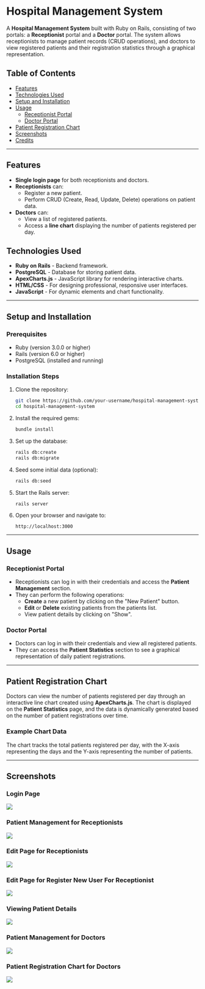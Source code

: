# Hospital Management System

A **Hospital Management System** built with Ruby on Rails, consisting of two portals: a **Receptionist** portal and a **Doctor** portal. The system allows receptionists to manage patient records (CRUD operations), and doctors to view registered patients and their registration statistics through a graphical representation.

## Table of Contents

- [Features](#features)
- [Technologies Used](#technologies-used)
- [Setup and Installation](#setup-and-installation)
- [Usage](#usage)
  - [Receptionist Portal](#receptionist-portal)
  - [Doctor Portal](#doctor-portal)
- [Patient Registration Chart](#patient-registration-chart)
- [Screenshots](#screenshots)
- [Credits](#credits)

---

## Features

- **Single login page** for both receptionists and doctors.
- **Receptionists** can:
  - Register a new patient.
  - Perform CRUD (Create, Read, Update, Delete) operations on patient data.
- **Doctors** can:
  - View a list of registered patients.
  - Access a **line chart** displaying the number of patients registered per day.

## Technologies Used

- **Ruby on Rails** - Backend framework.
- **PostgreSQL** - Database for storing patient data.
- **ApexCharts.js** - JavaScript library for rendering interactive charts.
- **HTML/CSS** - For designing professional, responsive user interfaces.
- **JavaScript** - For dynamic elements and chart functionality.

---

## Setup and Installation

### Prerequisites

- Ruby (version 3.0.0 or higher)
- Rails (version 6.0 or higher)
- PostgreSQL (installed and running)

### Installation Steps

1. Clone the repository:

   ```bash
   git clone https://github.com/your-username/hospital-management-system.git
   cd hospital-management-system
   ```

2. Install the required gems:

   ```bash
   bundle install
   ```

3. Set up the database:

   ```bash
   rails db:create
   rails db:migrate
   ```

4. Seed some initial data (optional):

   ```bash
   rails db:seed
   ```

5. Start the Rails server:

   ```bash
   rails server
   ```

6. Open your browser and navigate to:

   ```
   http://localhost:3000
   ```

---

## Usage

### Receptionist Portal

- Receptionists can log in with their credentials and access the **Patient Management** section.
- They can perform the following operations:
  - **Create** a new patient by clicking on the "New Patient" button.
  - **Edit** or **Delete** existing patients from the patients list.
  - View patient details by clicking on "Show".

### Doctor Portal

- Doctors can log in with their credentials and view all registered patients.
- They can access the **Patient Statistics** section to see a graphical representation of daily patient registrations.

---

## Patient Registration Chart

Doctors can view the number of patients registered per day through an interactive line chart created using **ApexCharts.js**. The chart is displayed on the **Patient Statistics** page, and the data is dynamically generated based on the number of patient registrations over time.

### Example Chart Data

The chart tracks the total patients registered per day, with the X-axis representing the days and the Y-axis representing the number of patients.

---

## Screenshots

### Login Page
<img src="loginPage.png">

### Patient Management for Receptionists
<img src="receptionistPage.png">

### Edit Page for Receptionists
<img src="receptionistPage.png">

### Edit Page for Register New User For Receptionist
<img src="editPatient.png">

### Viewing Patient Details
<img src="patientDetails.png">

### Patient Management for Doctors
<img src="doctorsPortal.png">

### Patient Registration Chart for Doctors
<img src="chartsImage.png">


